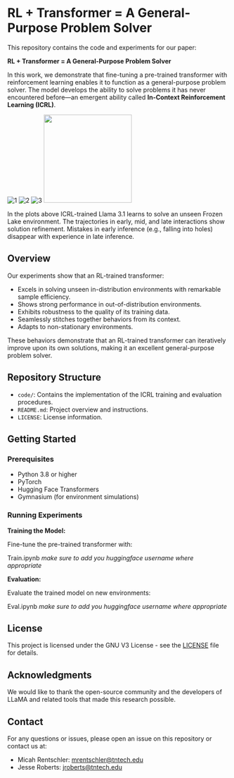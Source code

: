 # RL + Transformer = A General-Purpose Problem Solver

This repository contains the code and experiments for our paper:

**RL + Transformer = A General-Purpose Problem Solver**

In this work, we demonstrate that fine-tuning a pre-trained transformer with reinforcement learning enables it to function as a general-purpose problem solver. The model develops the ability to solve problems it has never encountered before—an emergent ability called **In-Context Reinforcement Learning (ICRL)**.

![1](https://github.com/user-attachments/assets/1149bcde-7c2f-4023-90e3-3b5fb5e2cb55)
![2](https://github.com/user-attachments/assets/5266fe98-74ac-4ca1-98e1-5437f5ac0861)
![3](https://github.com/user-attachments/assets/3359f7ab-34de-4755-b38f-e292cd5edc24)
<img src="https://github.com/user-attachments/assets/3359f7ab-34de-4755-b38f-e292cd5edc24" width="200"/>

In the plots above ICRL-trained Llama 3.1 learns to solve an unseen Frozen
Lake environment. The trajectories in early, mid, and late
interactions show solution refinement. Mistakes in early inference
(e.g., falling into holes) disappear with experience in late inference.

## Overview

Our experiments show that an RL-trained transformer:

- Excels in solving unseen in-distribution environments with remarkable sample efficiency.
- Shows strong performance in out-of-distribution environments.
- Exhibits robustness to the quality of its training data.
- Seamlessly stitches together behaviors from its context.
- Adapts to non-stationary environments.

These behaviors demonstrate that an RL-trained transformer can iteratively improve upon its own solutions, making it an excellent general-purpose problem solver.


## Repository Structure

- `code/`: Contains the implementation of the ICRL training and evaluation procedures.
- `README.md`: Project overview and instructions.
- `LICENSE`: License information.


## Getting Started


### Prerequisites

- Python 3.8 or higher
- PyTorch
- Hugging Face Transformers
- Gymnasium (for environment simulations)


### Running Experiments


**Training the Model:**

Fine-tune the pre-trained transformer with:

Train.ipynb *make sure to add you huggingface username where appropriate*


**Evaluation:**

Evaluate the trained model on new environments:

Eval.ipynb *make sure to add you huggingface username where appropriate*


## License

This project is licensed under the GNU V3 License - see the [LICENSE](LICENSE) file for details.


## Acknowledgments

We would like to thank the open-source community and the developers of LLaMA and related tools that made this research possible.


## Contact

For any questions or issues, please open an issue on this repository or contact us at:

- Micah Rentschler: [mrentschler@tntech.edu](mailto:mrentschler@tntech.edu)
- Jesse Roberts: [jroberts@tntech.edu](mailto:jroberts@tntech.edu)


